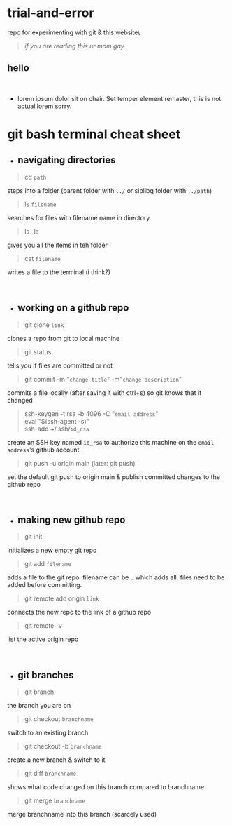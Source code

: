 # trial-and-error
repo for experimenting with git &amp; this website\
>_if you are reading this ur mom gay_

## hello
<br>

* lorem ipsum dolor sit on chair. Set temper element remaster, this is not actual lorem sorry.

# git bash terminal cheat sheet

* ## navigating directories

> cd `path`

steps into a folder (parent folder with `../` or siblibg folder with `../path`)

>ls `filename`

searches for files with filename name in directory

> ls -la

gives you all the items in teh folder

> cat `filename`

writes a file to the terminal (i think?)

<br>

* ## working on a github repo

> git clone `link`

clones a repo from git to local machine

> git status

tells you if files are committed or not

> git commit -m "`change title`" -m"`change description`"

commits a file locally (after saving it with ctrl+s) so git knows that it changed

> ssh-keygen -t rsa -b 4096 -C "`email address`"  
eval "$(ssh-agent -s)"  
ssh-add ~/.ssh/`id_rsa`

create an SSH key named `id_rsa` to authorize this machine on the `email address`'s github account

> git push -u origin main (later: git push)

set the default git push to origin main & publish committed changes to the github repo

<br>

* ## making new github repo

> git init

initializes a new empty git repo

> git add `filename`

adds a file to the git repo. filename can be `.` which adds all. files need to be added before committing.

> git remote add origin `link`

connects the new repo to the link of a github repo

> git remote -v

list the active origin repo

<br>

* ## git branches

> git branch

the branch you are on

> git checkout `branchname`

switch to an existing branch

> git checkout -b `branchname`

create a new branch & switch to it

> git diff `branchname`

shows what code changed on this branch compared to branchname

> git merge `branchname`

merge branchname into this branch (scarcely used)

